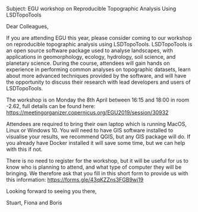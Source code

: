 Subject: EGU workshop on Reproducible Topographic Analysis Using LSDTopoTools

Dear Colleagues,

If you are attending EGU this year, please consider coming to our workshop on reproducible topographic analysis using LSDTopoTools. LSDTopoTools is an open source software package used to analyse landscapes, with applications in geomorphology, ecology, hydrology, soil science, and planetary science. During the course, attendees will gain hands on experience in performing common analyses on topographic datasets, learn about more advanced techniques provided by the software, and will have the opportunity to discuss their research with lead developers and users of LSDTopoTools.

The workshop is on Monday the 8th April between 16:15 and 18:00 in room -2.62, full details can be found here: https://meetingorganizer.copernicus.org/EGU2019/session/30932

Attendees are required to bring their own laptop which is running MacOS, Linux or Windows 10. You will need to have GIS software installed to visualise your results, we recommend QGIS, but any GIS package will do. If you already have Docker installed it will save some time, but we can help with this if not.

There is no need to register for the workshop, but it will be useful for us to know who is planning to attend, and what type of computer they will be bringing. We therefore ask that you fill in this short form to provide us with this information: https://forms.gle/43qKZZns3FGB9wj19

Looking forward to seeing you there,

Stuart, Fiona and Boris
